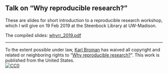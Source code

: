 ## Talk on &ldquo;Why reproducible research?&rdquo;

These are slides for short introduction to a reproducible research
workshop, which I will give on 19 Feb 2019 at the
Steenbock Library at UW-Madison.

The compiled slides:
[whyrr_2019.pdf](https://www.biostat.wisc.edu/~kbroman/presentations/whyrr_2019.pdf)

---

To the extent possible under law,
[Karl Broman](http://github.com/kbroman) has waived all copyright and
related or neighboring rights to
&ldquo;[Why reproducible research?](https://github.com/kbroman/Talk_WhyRR)&rdquo;.
This work is published from the United States.
<br/>
[![CC0](http://i.creativecommons.org/p/zero/1.0/88x31.png)](http://creativecommons.org/publicdomain/zero/1.0/)
